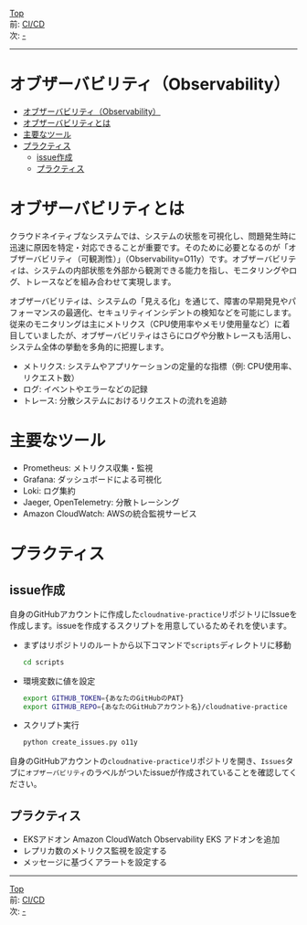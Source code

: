 [Top](../README.md)  
前: [CI/CD](./cicd.md)  
次: [-]()  

---

# オブザーバビリティ（Observability）

- [オブザーバビリティ（Observability）](#オブザーバビリティobservability)
- [オブザーバビリティとは](#オブザーバビリティとは)
- [主要なツール](#主要なツール)
- [プラクティス](#プラクティス)
  - [issue作成](#issue作成)
  - [プラクティス](#プラクティス-1)

# オブザーバビリティとは

クラウドネイティブなシステムでは、システムの状態を可視化し、問題発生時に迅速に原因を特定・対応できることが重要です。そのために必要となるのが「オブザーバビリティ（可観測性）」（Observability=O11y）です。オブザーバビリティは、システムの内部状態を外部から観測できる能力を指し、モニタリングやログ、トレースなどを組み合わせて実現します。

オブザーバビリティは、システムの「見える化」を通じて、障害の早期発見やパフォーマンスの最適化、セキュリティインシデントの検知などを可能にします。従来のモニタリングは主にメトリクス（CPU使用率やメモリ使用量など）に着目していましたが、オブザーバビリティはさらにログや分散トレースも活用し、システム全体の挙動を多角的に把握します。

- メトリクス: システムやアプリケーションの定量的な指標（例: CPU使用率、リクエスト数）
- ログ: イベントやエラーなどの記録
- トレース: 分散システムにおけるリクエストの流れを追跡

# 主要なツール

- Prometheus: メトリクス収集・監視
- Grafana: ダッシュボードによる可視化
- Loki: ログ集約
- Jaeger, OpenTelemetry: 分散トレーシング
- Amazon CloudWatch: AWSの統合監視サービス

# プラクティス

## issue作成

自身のGitHubアカウントに作成した`cloudnative-practice`リポジトリにIssueを作成します。issueを作成するスクリプトを用意しているためそれを使います。

- まずはリポジトリのルートから以下コマンドで`scripts`ディレクトリに移動

  ``` sh
  cd scripts
  ```

- 環境変数に値を設定

  ``` sh
  export GITHUB_TOKEN={あなたのGitHubのPAT}
  export GITHUB_REPO={あなたのGitHubアカウント名}/cloudnative-practice
  ```

- スクリプト実行

  ``` sh
  python create_issues.py o11y
  ```

自身のGitHubアカウントの`cloudnative-practice`リポジトリを開き、`Issues`タブに`オブザーバビリティ`のラベルがついたissueが作成されていることを確認してください。

## プラクティス

- EKSアドオン Amazon CloudWatch Observability EKS アドオンを追加
- レプリカ数のメトリクス監視を設定する
- メッセージに基づくアラートを設定する

---

[Top](../README.md)  
前: [CI/CD](./cicd.md)  
次: [-]()  
